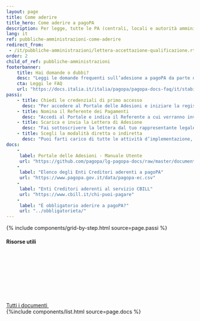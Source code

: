 ```yaml
---
layout: page
title: Come aderire
title_hero: Come aderire a pagoPA
description: Per legge, tutte le PA (centrali, locali e autorità amministrative indipendenti), i gestori di pubblici servizi e le società a controllo pubblico (non quotate), devono aderire a pagoPA. Usa il Portale delle Adesioni (PdA) per aderire in qualità di Ente creditore.
lang: it
ref: pubbliche-amministrazioni-come-aderire
redirect_from:
 - /it/pubbliche-amministrazioni/lettera-accettazione-qualificazione.rtf
order: 2
child_of_ref: pubbliche-amministrazioni
footerbanner:
    title: Hai domande o dubbi?
    desc: "Leggi le domande frequenti sull’adesione a pagoPA da parte degli Enti Creditori, oppure scrivi a: account@pagopa.it"
    cta: Leggi le FAQ
    url: "https://docs.italia.it/italia/pagopa/pagopa-docs-faq/it/stabile/_docs/FAQ_sezioneC.html"
passi:
    - title: Chiedi le credenziali di primo accesso
      desc: "Per accedere al Portale delle Adesioni e iniziare la registrazione, invia una PEC a <helpdesk@pagopa.it>."
    - title: Nomina il Referente dei Pagamenti
      desc: "Accedi al Portale e indica il Referente a cui verranno inviate le credenziali per l’accesso vero e proprio."
    - title: Scarica e invia la Lettera di Adesione
      desc: "Fai sottoscrivere la lettera dal tuo rappresentante legale e inviala tramite l’apposita funzione all’interno del Portale."
    - title: Scegli la modalità diretta o indiretta
      desc: "Puoi farti carico di tutte le attività d’implementazione, oppure nominare un [Intermediario o Partner tecnologico](../partner-intermediari/)."
docs: 
    -
     label: Portale delle Adesioni - Manuale Utente
     url: "https://github.com/pagopa/lg-pagopa-docs/raw/master/documentazione_tecnica_collegata/adesione/"
    -
     label: "Elenco degli Enti Creditori aderenti a pagoPA"
     url: "https://www.pagopa.gov.it/data/pagopa-ec.csv"
    -
     label: "Enti Creditori aderenti al servizio CBILL"
     url: "https://www.cbill.it/chi-puoi-pagare"
    -
     label: "È obbligatorio aderire a pagoPA?"
     url: "../obbligatorieta/"
---
```



{% include components/grid-by-step.html source=page.passi %}

<div class="d-flex align-items-center heading-border-bottom my-4">
  <h4>Risorse utili</h4>
  <div class="ml-auto">
    <a href="../documentazione/" class="read-more" title="Vedi tutti i documenti">
      <span class="text">Tutti i documenti</span>
      <svg class="icon">
          <use xlink:href="/assets/bootstrap-italia/dist/svg/sprite.svg#it-arrow-right" /></use>
      </svg>
    </a>
  </div>
</div>
{%include components/list.html
          source=page.docs
          %}



